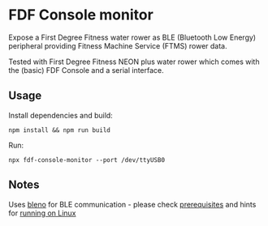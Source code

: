 # FDF Console monitor

Expose a First Degree Fitness water rower as BLE (Bluetooth Low Energy) peripheral providing Fitness Machine Service (FTMS) rower data.

Tested with First Degree Fitness NEON plus water rower which comes with the (basic) FDF Console and a serial interface.

## Usage

Install dependencies and build:

    npm install && npm run build

Run:

    npx fdf-console-monitor --port /dev/ttyUSB0

## Notes

Uses [bleno](bleno) for BLE communication - please check [prerequisites] and hints for [running on Linux]

[bleno]: https://github.com/abandonware/bleno
[prerequisites]: https://github.com/abandonware/bleno?tab=readme-ov-file#prerequisites
[running on Linux]: https://github.com/abandonware/bleno?tab=readme-ov-file#running-on-linux